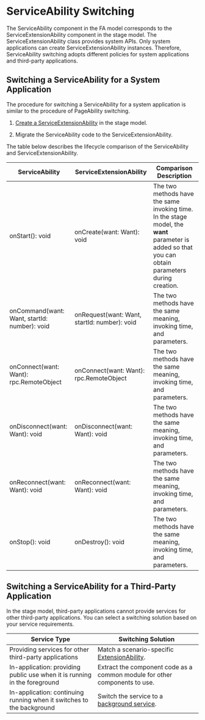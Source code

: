 # ServiceAbility Switching


The ServiceAbility component in the FA model corresponds to the ServiceExtensionAbility component in the stage model. The ServiceExtensionAbility class provides system APIs. Only system applications can create ServiceExtensionAbility instances. Therefore, ServiceAbility switching adopts different policies for system applications and third-party applications.  


## Switching a ServiceAbility for a System Application

The procedure for switching a ServiceAbility for a system application is similar to the procedure of PageAbility switching.

1. [Create a ServiceExtensionAbility](serviceextensionability.md) in the stage model.

2. Migrate the ServiceAbility code to the ServiceExtensionAbility.
   

The table below describes the lifecycle comparison of the ServiceAbility and ServiceExtensionAbility.

| ServiceAbility| ServiceExtensionAbility| Comparison Description|
| -------- | -------- | -------- |
| onStart(): void | onCreate(want: Want): void | The two methods have the same invoking time. In the stage model, the **want** parameter is added so that you can obtain parameters during creation.|
| onCommand(want: Want, startId: number): void | onRequest(want: Want, startId: number): void | The two methods have the same meaning, invoking time, and parameters.|
| onConnect(want: Want): rpc.RemoteObject | onConnect(want: Want): rpc.RemoteObject | The two methods have the same meaning, invoking time, and parameters.|
| onDisconnect(want: Want): void | onDisconnect(want: Want): void | The two methods have the same meaning, invoking time, and parameters.|
| onReconnect(want: Want): void| onReconnect(want: Want): void| The two methods have the same meaning, invoking time, and parameters.|
| onStop(): void | onDestroy(): void | The two methods have the same meaning, invoking time, and parameters.|


## Switching a ServiceAbility for a Third-Party Application

In the stage model, third-party applications cannot provide services for other third-party applications. You can select a switching solution based on your service requirements.

| Service Type| Switching Solution|
| -------- | -------- |
| Providing services for other third-party applications| Match a scenario-specific [ExtensionAbility](extensionability-overview.md).|
| In-application: providing public use when it is running in the foreground| Extract the component code as a common module for other components to use.|
| In-application: continuing running when it switches to the background| Switch the service to a [background service](serviceextensionability.md).|
